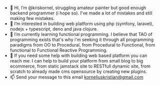 - 👋 Hi, I’m @kriskornel, struggling amateur painter but good enough backend programmer (i hope so). I've made a lot of mistakes and still making few mistakes.
- 👀 I’m interested in building web platform using php (symfony, laravel),  nodejs + typescript, deno and java clojure.
- 🌱 I’m currently learning functional programming. I believe that TAO of programming exists that's why i'm seeking it through all programming paradigms from OO to Procedural, from Procedural to Functional, from functional to Functional Reactive Programming.
- 💞️ If you need some help with building web based platform you can reach me. I can help to build your platform from small blog to big ecommerce, from static jamstack site to RESTfull dynamic site, from scratch to already made cms opensource by creating new plugins. 
- 📫 Send your message to this email korneliuskristian@gmail.com

<!---
kriskornel/kriskornel is a ✨ special ✨ repository because its `README.md` (this file) appears on your GitHub profile.
You can click the Preview link to take a look at your changes.
--->
